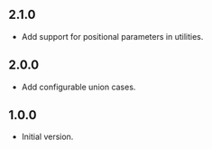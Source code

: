 ## 2.1.0

- Add support for positional parameters in utilities.

## 2.0.0

- Add configurable union cases.

## 1.0.0

- Initial version.
